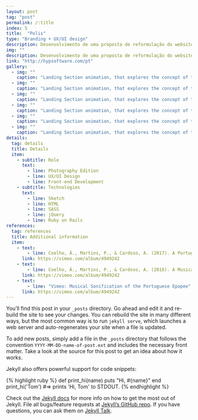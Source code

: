 ```yaml
---
layout: post
tag: "post"
permalink: /:title
index: 5
title:  "Polis"
type: "Branding + UX/UI design"
description: Desenvolvimento de uma proposta de reformulação do website da HYP mantendo a identidade da empresa já existente. Tentou-se criar uma nova abordagem gráfica para uma identidade já construída, renovando a exploração e aplicação da marca nos diferentes meios existentes.
img: ""
description: Desenvolvimento de uma proposta de reformulação do website da HYP mantendo a identidade da empresa já existente. Tentou-se criar uma nova abordagem gráfica para uma identidade já construída, renovando a exploração e aplicação da marca nos diferentes meios existentes.
link: "http://hypsoftware.com/pt"
gallery:
  - img: ""
    caption: "Landing Section animation, that explores the concept of the identity."
  - img: ""
    caption: "Landing Section animation, that explores the concept of the identity."
  - img: ""
    caption: "Landing Section animation, that explores the concept of the identity."
  - img: ""
    caption: "Landing Section animation, that explores the concept of the identity."
  - img: ""
    caption: "Landing Section animation, that explores the concept of the identity."
  - img: ""
    caption: "Landing Section animation, that explores the concept of the identity."
details:
  tag: details
  title: Details
  item:
    - subtitle: Role
      text:
        - line: Photography Edition
        - line: UX/UI Design
        - line: Front-end Development
    - subtitle: Technologies
      text:
        - line: Sketch
        - line: HTML
        - line: SASS
        - line: jQuery
        - line: Ruby on Rails
references:
  tag: references
  title: Additional information
  item:
    - text:
        - line: Coelho, Â., Martins, P., & Cardoso, A. (2017). A Portuguese Epopee Seen Through Sound. Paper presented at the xCoAx Conference, Porto, Portugal.
      link: https://vimeo.com/album/4949242
    - text:
        - line: Coelho, Â., Martins, P., & Cardoso, A. (2016). A Musical Sonification of the Portuguese Epopee. Paper presented at the Workshop on Musical Metacreation (MUME), Paris, France.
      link: https://vimeo.com/album/4949242
    - text:
        - line: "Vimeo: Musical Sonification of the Portuguese Epopee"
      link: https://vimeo.com/album/4949242
---
```

You’ll find this post in your `_posts` directory. Go ahead and edit it and re-build the site to see your changes. You can rebuild the site in many different ways, but the most common way is to run `jekyll serve`, which launches a web server and auto-regenerates your site when a file is updated.

To add new posts, simply add a file in the `_posts` directory that follows the convention `YYYY-MM-DD-name-of-post.ext` and includes the necessary front matter. Take a look at the source for this post to get an idea about how it works.

Jekyll also offers powerful support for code snippets:

{% highlight ruby %}
def print_hi(name)
  puts "Hi, #{name}"
end
print_hi('Tom')
#=> prints 'Hi, Tom' to STDOUT.
{% endhighlight %}

Check out the [Jekyll docs][jekyll-docs] for more info on how to get the most out of Jekyll. File all bugs/feature requests at [Jekyll’s GitHub repo][jekyll-gh]. If you have questions, you can ask them on [Jekyll Talk][jekyll-talk].

[jekyll-docs]: https://jekyllrb.com/docs/home
[jekyll-gh]:   https://github.com/jekyll/jekyll
[jekyll-talk]: https://talk.jekyllrb.com/
